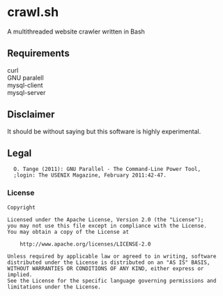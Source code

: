 # crawl.sh
A multithreaded website crawler written in Bash

## Requirements
curl  
GNU paralell   
mysql-client  
mysql-server  


## Disclaimer
It should be without saying but this software is highly experimental.

## Legal
```
  O. Tange (2011): GNU Parallel - The Command-Line Power Tool,
  ;login: The USENIX Magazine, February 2011:42-47.
```

### License 
```
Copyright

Licensed under the Apache License, Version 2.0 (the "License");
you may not use this file except in compliance with the License.
You may obtain a copy of the License at

    http://www.apache.org/licenses/LICENSE-2.0

Unless required by applicable law or agreed to in writing, software
distributed under the License is distributed on an "AS IS" BASIS,
WITHOUT WARRANTIES OR CONDITIONS OF ANY KIND, either express or implied.
See the License for the specific language governing permissions and
limitations under the License.
```
